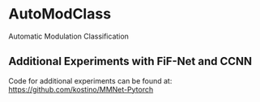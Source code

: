 # AutoModClass
Automatic Modulation Classification


## Additional Experiments with FiF-Net and CCNN

Code for additional experiments can be found at: https://github.com/kostino/MMNet-Pytorch
